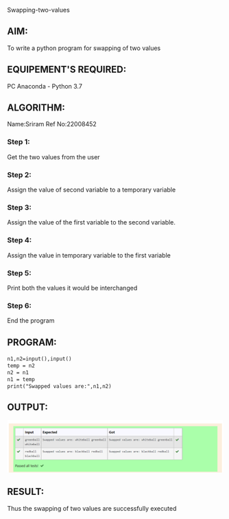Swapping-two-values
## AIM:
To write a python program for swapping of two values
## EQUIPEMENT'S REQUIRED: 
PC
Anaconda - Python 3.7
## ALGORITHM:
Name:Sriram
Ref No:22008452 
### Step 1:
Get the two values from the user
### Step 2: 
Assign the value of second variable to a temporary variable 
### Step 3: 
Assign the value of the first variable to the second variable.
### Step 4:  
Assign the value in temporary variable to the first variable
### Step 5: 
Print both the values it would be interchanged
### Step 6: 
End the program
## PROGRAM:
```
n1,n2=input(),input()
temp = n2
n2 = n1
n1 = temp
print("Swapped values are:",n1,n2)
```

## OUTPUT:
![model](Pic.png)



## RESULT:
Thus the swapping of two values are successfully executed



